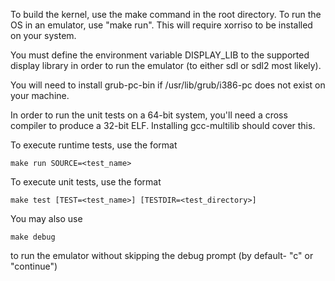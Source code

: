 To build the kernel, use the make command in the root directory. To run the OS in an emulator, use "make run". This will require xorriso to be installed on your system.

You must define the environment variable DISPLAY_LIB to the supported display library in order to run the emulator (to either sdl or sdl2 most likely).

You will need to install grub-pc-bin if /usr/lib/grub/i386-pc does not exist on your machine.

In order to run the unit tests on a 64-bit system, you'll need a cross compiler to produce a 32-bit ELF. Installing gcc-multilib should cover this.

To execute runtime tests, use the format

	make run SOURCE=<test_name>

To execute unit tests, use the format

	make test [TEST=<test_name>] [TESTDIR=<test_directory>]

You may also use

	make debug

to run the emulator without skipping the debug prompt (by default- "c" or "continue")
